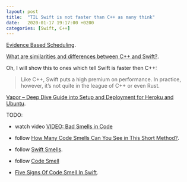 ```yaml
---
layout: post
title:  "TIL Swift is not faster than C++ as many think"
date:   2020-01-17 19:17:00 +0200
categories: [Swift, C++]
---
```

[Evidence Based Scheduling](https://www.joelonsoftware.com/2007/10/26/evidence-based-scheduling/).

[What are similarities and differences between C++ and Swift?](https://www.quora.com/What-are-similarities-and-differences-between-C-and-Swift).

Oh, I will show this to ones which tell Swift is faster then C++:

> Like C++, Swift puts a high premium on performance. In practice, however, it’s not quite in the league of C++ or even Rust.

[Vapor – Deep Dive Guide into Setup and Deployment for Heroku and Ubuntu](https://learningswift.brightdigit.com/vapor-heroku-ubuntu-setup-deploy).

TODO: 
* watch video [VIDEO: Bad Smells in Code](http://cleanswifter.com/tag/code-smell/)

* follow [How Many Code Smells Can You See in This Short Method?](https://qualitycoding.org/code-smells-exercise/).

* follow [Swift Smells](https://medium.com/compass-true-north/swift-smells-17246905d1d9).

* follow [Code Smell](https://rules.sonarsource.com/swift/type/Code%20Smell)

* [Five Signs Of Code Smell In Swift](https://cocoacasts.com/five-signs-of-code-smell-in-swift/).
